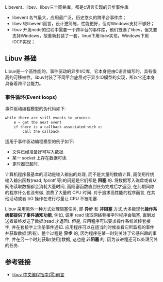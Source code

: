 Libevent、libev、libuv三个网络库，都是c语言实现的异步事件库

* libevent
名气最大，应用最广泛，历史悠久的跨平台事件库；
* libev
较libevent而言，设计更简练，性能更好，但对Windows支持不够好；
* libuv
开发node的过程中需要一个跨平台的事件库，他们首选了libev，但又要支持Windows，故重新封装了一套，linux下用libev实现，Windows下用IOCP实现；

## Libuv 基础
Libuv是一个高性能的，事件驱动的异步I/O库，它本身是由C语言编写的，具有很高的可移植性。libuv封装了不同平台底层对于异步IO模型的实现，所以它还本身具备着跨平台能力。

### 事件循环(Event loops)
事件驱动编程模型的伪代码如下:
```c
while there are still events to process:
    e = get the next event
    if there is a callback associated with e:
        call the callback
```


适用于事件驱动编程模型的例子如下:
* 文件已经准备好可写入数据.
* 某一 socket 上存在数据可读.
* 定时器已超时.


计算机程序最基本的活动是输入输出的处理, 而不是大量的数值计算, 而使用传统输入输出函数(read, fprintf 等)的问题是它们都是 **阻塞** 的. 将数据写入磁盘或者从网络读取数据都会消耗大量时间, 而阻塞函数直到任务完成后才返回, 在此期间你的程序什么也没有做, 浪费了大量的 CPU 时间. 对于追求高性能的程序而言, 在其他活动或者 I/O 操作在进行尽量让 CPU 不被阻塞.

Libuv 采用另外一种方式处理阻塞任务, 即 **异步** 和 **非阻塞** 方式.大多数现代**操作系统都提供了事件通知功能**, 例如, 调用 read 读取网络套接字时程序会阻塞, 直到发送者最终发送了数据(read 才返回). 但是, 应用程序可以要求操作系统监控套接字, 并在套接字上注册事件通知. 应用程序可以在适当的时候查看它所监视的事件并获取数据(若有). 
整个过程是 **异步** 的, 因为程序在某一时刻关注了它感兴趣的事件, 并在另一个时刻获取(使用)数据, 这也是 **非阻塞** 的, 因为该进程还可以处理另外的任务. 

## 参考链接
- [libuv 中文编程指南(零)前言](https://www.cnblogs.com/haippy/archive/2013/03/17/2963995.html)